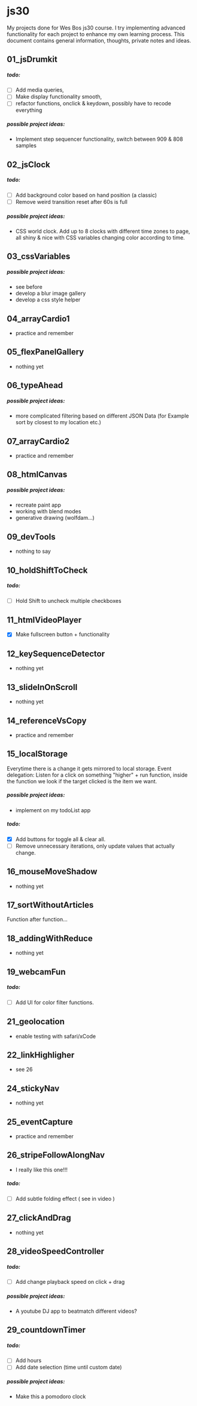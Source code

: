 # js30

My projects done for Wes Bos js30 course. I try implementing advanced functionality for each project to enhance my own learning process. This document contains general information, thoughts, private notes and ideas.

## 01_jsDrumkit

##### todo:

- [ ] Add media queries,
- [ ] Make display functionality smooth,
- [ ] refactor functions, onclick & keydown, possibly have to recode everything

##### possible project ideas:

- Implement step sequencer functionality, switch between 909 & 808 samples

## 02_jsClock

##### todo:

- [ ] Add background color based on hand position (a classic)
- [ ] Remove weird transition reset after 60s is full

##### possible project ideas:

- CSS world clock. Add up to 8 clocks with different time zones to page, all shiny & nice with CSS variables changing color according to time.

## 03_cssVariables

##### possible project ideas:

- see before
- develop a blur image gallery
- develop a css style helper

## 04_arrayCardio1

- practice and remember

## 05_flexPanelGallery

- nothing yet

## 06_typeAhead

##### possible project ideas:

- more complicated filtering based on different JSON Data (for Example sort by closest to my location etc.)

## 07_arrayCardio2

- practice and remember

## 08_htmlCanvas

##### possible project ideas:

- recreate paint app
- working with blend modes
- generative drawing (wolfdam...)

## 09_devTools

- nothing to say

## 10_holdShiftToCheck

##### todo:

- [ ] Hold Shift to uncheck multiple checkboxes

## 11_htmlVideoPlayer

- [x] Make fullscreen button + functionality

## 12_keySequenceDetector

- nothing yet

## 13_slideInOnScroll

- nothing yet

## 14_referenceVsCopy

- practice and remember

## 15_localStorage

Everytime there is a change it gets mirrored to local storage.
Event delegation: Listen for a click on something "higher" + run function, inside the function we look if the target clicked is the item we want.

##### possible project ideas:

- implement on my todoList app

##### todo:

- [x] Add buttons for toggle all & clear all.
- [ ] Remove unnecessary iterations, only update values that actually change.

## 16_mouseMoveShadow

- nothing yet

## 17_sortWithoutArticles

Function after function…

## 18_addingWithReduce

- nothing yet

## 19_webcamFun

##### todo:

- [ ] Add UI for color filter functions.

## 21_geolocation

- enable testing with safari/xCode

## 22_linkHighligher

- see 26

## 24_stickyNav

- nothing yet

## 25_eventCapture

- practice and remember

## 26_stripeFollowAlongNav

- I really like this one!!!

##### todo:

- [ ] Add subtle folding effect ( see in video )

## 27_clickAndDrag

- nothing yet

## 28_videoSpeedController

##### todo:

- [ ] Add change playback speed on click + drag

##### possible project ideas:

- A youtube DJ app to beatmatch different videos?

## 29_countdownTimer

##### todo:

- [ ] Add hours
- [ ] Add date selection (time until custom date)

##### possible project ideas:

- Make this a pomodoro clock
